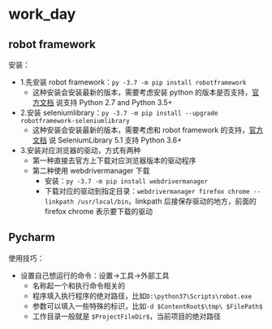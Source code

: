 # work_day

## robot framework

安装：
- 1.先安装 robot framework：`py -3.7 -m pip install robotframework`
    - 这种安装会安装最新的版本，需要考虑安装 python 的版本是否支持，[官方文档](https://github.com/robotframework/robotframework) 说支持 Python 2.7 and Python 3.5+
- 2.安装 seleniumlibrary：`py -3.7 -m pip install --upgrade robotframework-seleniumlibrary`
    - 这种安装会安装最新的版本，需要考虑和 robot framework 的支持，[官方文档](https://github.com/robotframework/SeleniumLibrary/) 说 SeleniumLibrary 5.1 支持 Python 3.6+
- 3.安装对应浏览器的驱动，方式有两种
    - 第一种直接去官方上下载对应浏览器版本的驱动程序
    - 第二种使用 webdrivermanager 下载
        - 安装：`py -3.7 -m pip install webdrivermanager`
        - 下载对应的驱动到指定目录：`webdrivermanager firefox chrome --linkpath /usr/local/bin`，linkpath 后接保存驱动的地方，前面的 firefox chrome 表示要下载的驱动

## Pycharm 

使用技巧：
- 设置自己想运行的命令：设置->工具->外部工具
    - 名称起一个和执行命令相关的
    - 程序填入执行程序的绝对路径，比如`D:\python37\Scripts\robot.exe`
    - 参数可以填入一些特殊的标识，比如`-d $ContentRoot$\tmp\ $FilePath$`
    - 工作目录一般就是 `$ProjectFileDir$`，当前项目的绝对路径


